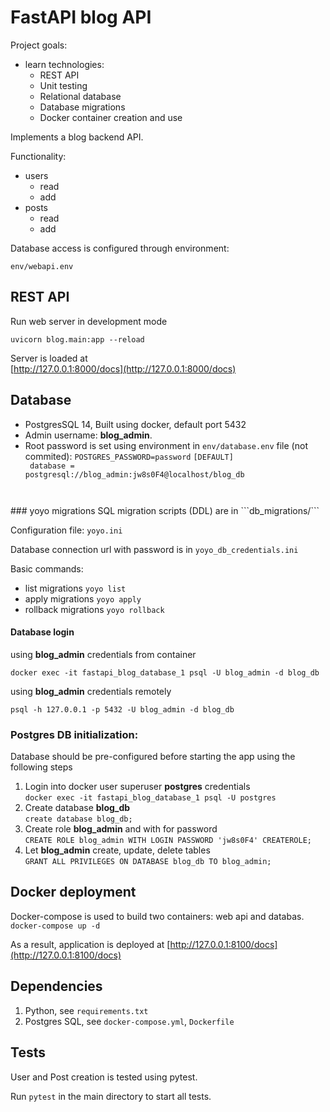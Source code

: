 # FastAPI blog API
Project goals:
* learn technologies:
  * REST API
  * Unit testing
  * Relational database
  * Database migrations
  * Docker container creation and use

Implements a blog backend API.

Functionality:
* users
  * read
  * add
* posts
  * read
  * add

Database access is configured through environment:

```env/webapi.env```
## REST API
Run web server in development mode

```uvicorn blog.main:app --reload```

Server is loaded at  
[http://127.0.0.1:8000/docs](http://127.0.0.1:8000/docs)


## Database

* PostgresSQL 14, Built using docker, default port 5432
* Admin username: **blog_admin**.
* Root password is set using environment in ```env/database.env``` file (not commited): ```POSTGRES_PASSWORD=password``` 
<code>[DEFAULT]<br/>
database = postgresql://blog_admin:jw8s0F4@localhost/blog_db
</code>
### yoyo migrations
SQL migration scripts (DDL) are in ```db_migrations/```

Configuration file: ``yoyo.ini``

Database connection url with password is in ``yoyo_db_credentials.ini``

Basic commands:
* list migrations ```yoyo list```
* apply migrations ```yoyo apply```
* rollback migrations ```yoyo rollback```

#### Database login
using **blog_admin** credentials from container

```docker exec -it fastapi_blog_database_1 psql -U blog_admin -d blog_db```

using **blog_admin** credentials remotely

``psql -h 127.0.0.1 -p 5432 -U blog_admin -d blog_db``

### Postgres DB initialization:
Database should be pre-configured before starting the app using the following steps

1. Login into docker user superuser **postgres** credentials  
```docker exec -it fastapi_blog_database_1 psql -U postgres```
2. Create database **blog_db**  
```create database blog_db;```<br/>
3. Create role **blog_admin** and with for password  
```CREATE ROLE blog_admin WITH LOGIN PASSWORD 'jw8s0F4' CREATEROLE;```
4. Let **blog_admin** create, update, delete tables   
```GRANT ALL PRIVILEGES ON DATABASE blog_db TO blog_admin;```

## Docker deployment
Docker-compose is used to build two containers: web api and databas.  
```docker-compose up -d```

As a result, application is deployed at [http://127.0.0.1:8100/docs](http://127.0.0.1:8100/docs)

## Dependencies
1. Python, see ```requirements.txt```
2. Postgres SQL, see ```docker-compose.yml```, ```Dockerfile``` 
  
## Tests
User and Post creation is tested using pytest.

Run ```pytest``` in the main directory to start all tests.